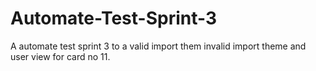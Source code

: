 # Automate-Test-Sprint-3
A automate test sprint 3 to a valid import them invalid import theme and user view for card no 11.
